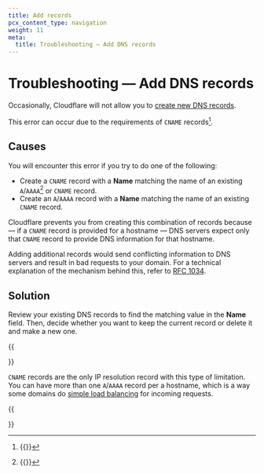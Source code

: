 ```yaml
---
title: Add records
pcx_content_type: navigation
weight: 11
meta:
  title: Troubleshooting — Add DNS records
---
```


# Troubleshooting — Add DNS records

Occasionally, Cloudflare will not allow you to [create new DNS records](/dns/manage-dns-records/how-to/create-dns-records/#create-dns-records).

This error can occur due to the requirements of `CNAME` records[^1].

## Causes

You will encounter this error if you try to do one of the following:

- Create a `CNAME` record with a **Name** matching the name of an existing `A`/`AAAA`[^2] or `CNAME` record.
- Create an `A`/`AAAA` record with a **Name** matching the name of an existing `CNAME` record.

Cloudflare prevents you from creating this combination of records because — if a `CNAME` record is provided for a hostname — DNS servers expect only that `CNAME` record to provide DNS information for that hostname. 

Adding additional records would send conflicting information to DNS servers and result in bad requests to your domain. For a technical explanation of the mechanism behind this, refer to [RFC 1034](https://www.rfc-editor.org/rfc/rfc1034).

## Solution

Review your existing DNS records to find the matching value in the **Name** field. Then, decide whether you want to keep the current record or delete it and make a new one.

{{<Aside type="note">}}

`CNAME` records are the only IP resolution record with this type of limitation. You can have more than one `A`/`AAAA` record per a hostname, which is a way some domains do [simple load balancing](/dns/manage-dns-records/how-to/dns-load-balancing/) for incoming requests.

{{</Aside>}}

[^1]: {{<render file="_cname-definition.md">}}
[^2]: {{<render file="_a-aaaa-definition.md">}}